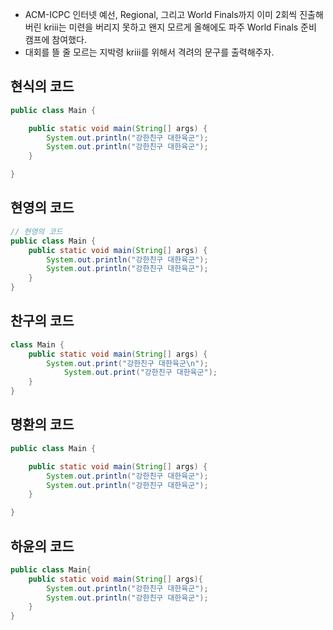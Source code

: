 
- ACM-ICPC 인터넷 예선, Regional, 그리고 World Finals까지 이미 2회씩 진출해버린 kriii는 미련을 버리지 못하고 왠지 모르게 올해에도 파주 World Finals 준비 캠프에 참여했다.  
- 대회를 뜰 줄 모르는 지박령 kriii를 위해서 격려의 문구를 출력해주자.  

## 현식의 코드  

```java
public class Main {

    public static void main(String[] args) {
        System.out.println("강한친구 대한육군");
        System.out.println("강한친구 대한육군");
    }

}
```

## 현영의 코드
```java
// 현영의 코드
public class Main {
    public static void main(String[] args) {
        System.out.println("강한친구 대한육군");
        System.out.println("강한친구 대한육군");     
    }
}
```

## 찬구의 코드
```java
class Main {
    public static void main(String[] args) {
        System.out.print("강한친구 대한육군\n");
            System.out.print("강한친구 대한육군");
    }
}
```
## 명환의 코드  

```java
public class Main {

    public static void main(String[] args) {
        System.out.println("강한친구 대한육군");
        System.out.println("강한친구 대한육군");
    }

}
```


## 하윤의 코드
```java
public class Main{
    public static void main(String[] args){
        System.out.println("강한친구 대한육군");
        System.out.println("강한친구 대한육군");
    }
}

